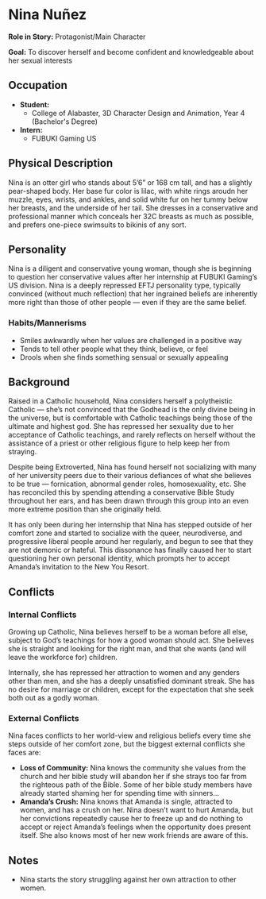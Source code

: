 # Nina Nuñez

**Role in Story:** Protagonist/Main Character

**Goal:** To discover herself and become confident and knowledgeable about her sexual interests

## Occupation

+ **Student:**
  + College of Alabaster, 3D Character Design and Animation, Year 4 (Bachelor's Degree)
+ **Intern:**
  + FUBUKI Gaming US

## Physical Description

Nina is an otter girl who stands about 5’6” or 168 cm tall, and has a slightly pear-shaped body. Her base fur color is lilac, with white rings aroudn her muzzle, eyes, wrists, and ankles, and solid white fur on her tummy below her breasts, and the underside of her tail. She dresses in a conservative and professional manner which conceals her 32C breasts as much as possible, and prefers one-piece swimsuits to bikinis of any sort.

## Personality

Nina is a diligent and conservative young woman, though she is beginning to question her conservative values after her internship at FUBUKI Gaming’s US division. Nina is a deeply repressed EFTJ personality type, typically convinced (without much reflection) that her ingrained beliefs are inherently more right than those of other people — even if they are the same belief.

### Habits/Mannerisms

+ Smiles awkwardly when her values are challenged in a positive way
+ Tends to tell other people what they think, believe, or feel
+ Drools when she finds something sensual or sexually appealing

## Background

Raised in a Catholic household, Nina considers herself a polytheistic Catholic — she’s not convinced that the Godhead is the only divine being in the universe, but is comfortable with Catholic teachings being those of the ultimate and highest god. She has repressed her sexuality due to her acceptance of Catholic teachings, and rarely reflects on herself without the assistance of a priest or other religious figure to help keep her from straying.

Despite being Extroverted, Nina has found herself not socializing with many of her university peers due to their various defiances of what she believes to be true — fornication, abnormal gender roles, homosexuality, etc. She has reconciled this by spending attending a conservative Bible Study throughout her ears, and has been drawn through this group into an even more extreme position than she originally held.

It has only been during her internship that Nina has stepped outside of her comfort zone and started to socialize with the queer, neurodiverse, and progressive liberal people around her regularly, and begun to see that they are not demonic or hateful. This dissonance has finally caused her to start questioning her own personal identity, which prompts her to accept Amanda’s invitation to the New You Resort.

## Conflicts

### Internal Conflicts

Growing up Catholic, Nina believes herself to be a woman before all else, subject to God’s teachings for how a good woman should act. She believes she is straight and looking for the right man, and that she wants (and will leave the workforce for) children.

Internally, she has repressed her attraction to women and any genders other than men, and she has a deeply unsatisfied dominant streak. She has no desire for marriage or children, except for the expectation that she seek both out as a godly woman.

### External Conflicts

Nina faces conflicts to her world-view and religious beliefs every time she steps outside of her comfort zone, but the biggest external conflicts she faces are:

+ **Loss of Community:** Nina knows the community she values from the church and her bible study will abandon her if she strays too far from the righteous path of the Bible. Some of her bible study members have already started shaming her for spending time with sinners…
+ **Amanda’s Crush:** Nina knows that Amanda is single, attracted to women, and has a crush on her. Nina doesn’t want to hurt Amanda, but her convictions repeatedly cause her to freeze up and do nothing to accept or reject Amanda’s feelings when the opportunity does present itself. She also knows most of her new work friends are aware of this.

## Notes

+ Nina starts the story struggling against her own attraction to other women.
